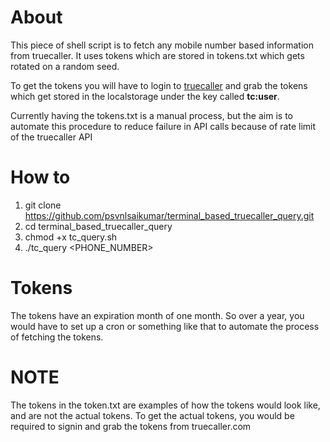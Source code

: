 # About

This piece of shell script is to fetch any mobile number based information from truecaller. It uses tokens which are stored in tokens.txt which gets rotated on a random seed. 

To get the tokens you will have to login to [truecaller](https://www.truecaller.com/) and grab the tokens which get stored in the localstorage under the key called **tc:user**.

Currently having the tokens.txt is a manual process, but the aim is to automate this procedure to reduce failure in API calls because of rate limit of the truecaller API

# How to

 1. git clone https://github.com/psvnlsaikumar/terminal_based_truecaller_query.git
 2. cd terminal_based_truecaller_query
 3. chmod +x tc_query.sh
 4. ./tc_query <PHONE_NUMBER>


# Tokens

The tokens have an expiration month of one month. So over a year, you would have to set up a cron or something like that to automate the process of fetching the tokens.


# NOTE
The tokens in the token.txt are examples of how the tokens would look like, and are not the actual tokens. To get the actual tokens, you would be required to signin and grab the tokens from truecaller.com
